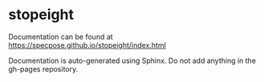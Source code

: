 # stopeight

Documentation can be found at https://specpose.github.io/stopeight/index.html

Documentation is auto-generated using Sphinx. Do not add anything in the gh-pages repository.

